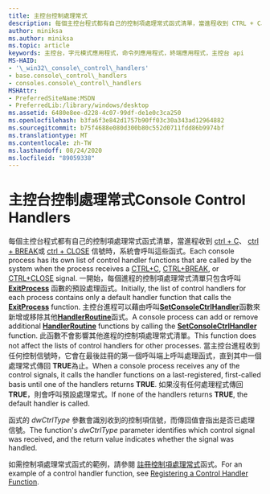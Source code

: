```yaml
---
title: 主控台控制處理常式
description: 每個主控台程式都有自己的控制項處理常式函式清單，當進程收到 CTRL + C、CTRL + BREAK 或 CTRL + CLOSE 信號時，系統會呼叫這些函式。
author: miniksa
ms.author: miniksa
ms.topic: article
keywords: 主控台，字元模式應用程式，命令列應用程式，終端應用程式，主控台 api
MS-HAID:
- '\_win32\_console\_control\_handlers'
- base.console\_control\_handlers
- consoles.console\_control\_handlers
MSHAttr:
- PreferredSiteName:MSDN
- PreferredLib:/library/windows/desktop
ms.assetid: 6480e8ee-d228-4c07-99df-de1e0c3ca250
ms.openlocfilehash: b3fa6f3e842d1757b90ff03c30a343ad12964882
ms.sourcegitcommit: b75f4688e080d300b80c552d0711fdd86b9974bf
ms.translationtype: MT
ms.contentlocale: zh-TW
ms.lasthandoff: 08/24/2020
ms.locfileid: "89059338"
---
```

# <a name="console-control-handlers"></a><span data-ttu-id="2523e-104">主控台控制處理常式</span><span class="sxs-lookup"><span data-stu-id="2523e-104">Console Control Handlers</span></span>


<span data-ttu-id="2523e-105">每個主控台程式都有自己的控制項處理常式函式清單，當進程收到 [ctrl + C](ctrl-c-and-ctrl-break-signals.md)、 [ctrl + BREAK](ctrl-c-and-ctrl-break-signals.md)或 [ctrl + CLOSE](ctrl-close-signal.md) 信號時，系統會呼叫這些函式。</span><span class="sxs-lookup"><span data-stu-id="2523e-105">Each console process has its own list of control handler functions that are called by the system when the process receives a [CTRL+C](ctrl-c-and-ctrl-break-signals.md), [CTRL+BREAK](ctrl-c-and-ctrl-break-signals.md), or [CTRL+CLOSE](ctrl-close-signal.md) signal.</span></span> <span data-ttu-id="2523e-106">一開始，每個進程的控制項處理常式清單只包含呼叫 [**ExitProcess**](https://msdn.microsoft.com/library/windows/desktop/ms682658) 函數的預設處理函式。</span><span class="sxs-lookup"><span data-stu-id="2523e-106">Initially, the list of control handlers for each process contains only a default handler function that calls the [**ExitProcess**](https://msdn.microsoft.com/library/windows/desktop/ms682658) function.</span></span> <span data-ttu-id="2523e-107">主控台進程可以藉由呼叫[**SetConsoleCtrlHandler**](setconsolectrlhandler.md)函數來新增或移除其他[**HandlerRoutine**](handlerroutine.md)函式。</span><span class="sxs-lookup"><span data-stu-id="2523e-107">A console process can add or remove additional [**HandlerRoutine**](handlerroutine.md) functions by calling the [**SetConsoleCtrlHandler**](setconsolectrlhandler.md) function.</span></span> <span data-ttu-id="2523e-108">此函數不會影響其他進程的控制項處理常式清單。</span><span class="sxs-lookup"><span data-stu-id="2523e-108">This function does not affect the lists of control handlers for other processes.</span></span> <span data-ttu-id="2523e-109">當主控台進程收到任何控制信號時，它會在最後註冊的第一個呼叫端上呼叫處理函式，直到其中一個處理常式傳回 **TRUE**為止。</span><span class="sxs-lookup"><span data-stu-id="2523e-109">When a console process receives any of the control signals, it calls the handler functions on a last-registered, first-called basis until one of the handlers returns **TRUE**.</span></span> <span data-ttu-id="2523e-110">如果沒有任何處理程式傳回 **TRUE**，則會呼叫預設處理常式。</span><span class="sxs-lookup"><span data-stu-id="2523e-110">If none of the handlers returns **TRUE**, the default handler is called.</span></span>

<span data-ttu-id="2523e-111">函式的 *dwCtrlType* 參數會識別收到的控制項信號，而傳回值會指出是否已處理信號。</span><span class="sxs-lookup"><span data-stu-id="2523e-111">The function's *dwCtrlType* parameter identifies which control signal was received, and the return value indicates whether the signal was handled.</span></span>

<span data-ttu-id="2523e-112">如需控制項處理常式函式的範例，請參閱 [註冊控制項處理常式](registering-a-control-handler-function.md)函式。</span><span class="sxs-lookup"><span data-stu-id="2523e-112">For an example of a control handler function, see [Registering a Control Handler Function](registering-a-control-handler-function.md).</span></span>

 

 




